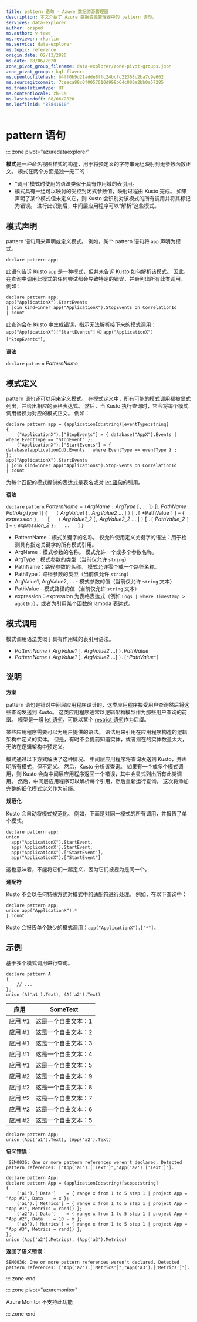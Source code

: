 ```yaml
---
title: pattern 语句 - Azure 数据资源管理器
description: 本文介绍了 Azure 数据资源管理器中的 pattern 语句。
services: data-explorer
author: orspod
ms.author: v-tawe
ms.reviewer: rkarlin
ms.service: data-explorer
ms.topic: reference
origin.date: 02/13/2020
ms.date: 08/06/2020
zone_pivot_group_filename: data-explorer/zone-pivot-groups.json
zone_pivot_groups: kql-flavors
ms.openlocfilehash: b4ff0b9d21adde8ffc24bcfc22368c2ba7c9e662
ms.sourcegitcommit: 7ceeca89c0f0057610d998b64c000a2bb0a57285
ms.translationtype: HT
ms.contentlocale: zh-CN
ms.lasthandoff: 08/06/2020
ms.locfileid: "87841610"
---
```

# <a name="pattern-statement"></a>pattern 语句

::: zone pivot="azuredataexplorer"

**模式**是一种命名视图样式的构造，用于将预定义的字符串元组映射到无参数函数正文。 模式在两个方面是独一无二的：

* “调用”模式时使用的语法类似于具有作用域的表引用。
* 模式具有一组可以映射的受控封闭式参数值，映射过程由 Kusto 完成。 如果声明了某个模式但未定义它，则 Kusto 会识别对该模式的所有调用并将其标记为错误。 进行此识别后，中间层应用程序可以“解析”这些模式。

## <a name="pattern-declaration"></a>模式声明

pattern 语句用来声明或定义模式。
例如，某个 pattern 语句将 `app` 声明为模式。

```kusto
declare pattern app;
```

此语句告诉 Kusto `app` 是一种模式，但并未告诉 Kusto 如何解析该模式。 因此，在查询中调用此模式的任何尝试都会导致特定的错误，并会列出所有此类调用。 例如：

```kusto
declare pattern app;
app("ApplicationX").StartEvents
| join kind=inner app("ApplicationX").StopEvents on CorrelationId
| count
```

此查询会在 Kusto 中生成错误，指示无法解析接下来的模式调用：`app("ApplicationX")["StartEvents"]` 和 `app("ApplicationX")["StopEvents"]`。

**语法**

`declare` `pattern` *PatternName*

## <a name="pattern-definition"></a>模式定义

pattern 语句还可以用来定义模式。 在模式定义中，所有可能的模式调用都被显式列出，并给出相应的表格表达式。 然后，当 Kusto 执行查询时，它会将每个模式调用替换为对应的模式正文。 例如：

```kusto
declare pattern app = (applicationId:string)[eventType:string]
{
    ("ApplicationX").["StopEvents"] = { database("AppX").Events | where EventType == "StopEvent" };
    ("ApplicationX").["StartEvents"] = { database(applicationId).Events | where EventType == eventType } ;
};
app("ApplicationX").StartEvents
| join kind=inner app("ApplicationX").StopEvents on CorrelationId
| count
```

为每个匹配的模式提供的表达式是表名或对 [let 语句](letstatement.md)的引用。

**语法**

`declare` `pattern` *PatternName* = `(`*ArgName* `:` *ArgType* [`,` ... ]`)` [`[` *PathName* `:` *PathArgType* `]`] `{`
&nbsp;&nbsp;&nbsp;&nbsp; `(` *ArgValue1* [`,` *ArgValue2* ... ] `)` [ `.[` *PathValue `]` ] `=` `{`  *expression*  `};` &nbsp;&nbsp;&nbsp;&nbsp; [ &nbsp;&nbsp;&nbsp;&nbsp; `(` *ArgValue1_2* [`,` *ArgValue2_2* ... ] `)` [ `.[` *PathValue_2* `]` ] `=` `{`  *expression_2*  `};` &nbsp;&nbsp;&nbsp;&nbsp; ... &nbsp;&nbsp;&nbsp;&nbsp; ] `}`

* PatternName：模式关键字的名称。 仅允许使用定义关键字的语法：用于检测具有指定关键字的所有模式引用。
* ArgName：模式参数的名称。 模式允许一个或多个参数名称。
* ArgType：模式参数的类型（当前仅允许 `string`）
* PathName：路径参数的名称。 模式允许零个或一个路径名称。
* PathType：路径参数的类型（当前仅允许 `string`）
* ArgValue1, ArgValue2, ... - 模式参数的值（当前仅允许 `string` 文本）
* PathValue - 模式路径的值（当前仅允许 `string` 文本）
* expression：expression 为表格表达式（例如 `Logs | where Timestamp > ago(1h)`），或者为引用某个函数的 lambda 表达式。

## <a name="pattern-invocation"></a>模式调用

模式调用语法类似于具有作用域的表引用语法。

* *PatternName* `(` *ArgValue1* [`,` *ArgValue2* ...] `).`*PathValue*
* *PatternName* `(` *ArgValue1* [`,` *ArgValue2* ...] `).["`*PathValue*`"]`

## <a name="notes"></a>说明

**方案**

pattern 语句是针对中间层应用程序设计的，这类应用程序接受用户查询然后将这些查询发送到 Kusto。 这类应用程序通常以逻辑架构模型作为那些用户查询的前缀。 模型是一组 [let 语句](letstatement.md)，可能以某个 [restrict 语句](restrictstatement.md)作为后缀。

某些应用程序需要可以为用户提供的语法。 语法用来引用在应用程序构造的逻辑架构中定义的实体。 但是，有时不会提前知道实体，或者潜在的实体数量太大，无法在逻辑架构中预定义。

模式通过以下方式解决了这种情况。 中间层应用程序将查询发送到 Kusto，并声明所有模式，但不定义。 然后，Kusto 分析该查询。 如果有一个或多个模式调用，则 Kusto 会向中间层应用程序返回一个错误，其中会显式列出所有此类调用。 然后，中间层应用程序可以解析每个引用，然后重新运行查询。 这次将添加完整的细化模式定义作为前缀。

**规范化**

Kusto 会自动将模式规范化。 例如，下面是对同一模式的所有调用，并报告了单个模式。

```kusto
declare pattern app;
union
  app("ApplicationX").StartEvent,
  app('ApplicationX').StartEvent,
  app("ApplicationX").['StartEvent'],
  app("ApplicationX").["StartEvent"]
```

这也意味着，不能将它们一起定义，因为它们被视为是同一个。

**通配符**

Kusto 不会以任何特殊方式对模式中的通配符进行处理。 例如，在以下查询中：

```kusto
declare pattern app;
union app("ApplicationX").*
| count
```

Kusto 会报告单个缺少的模式调用：`app("ApplicationX").["*"]`。

## <a name="examples"></a>示例

基于多个模式调用进行查询。

```kusto
declare pattern A
{
    // ...
};
union (A('a1').Text), (A('a2').Text)
```

|应用|SomeText|
|---|---|
|应用 #1|这是一个自由文本：1|
|应用 #1|这是一个自由文本：2|
|应用 #1|这是一个自由文本：3|
|应用 #1|这是一个自由文本：4|
|应用 #1|这是一个自由文本：5|
|应用 #2|这是一个自由文本：9|
|应用 #2|这是一个自由文本：8|
|应用 #2|这是一个自由文本：7|
|应用 #2|这是一个自由文本：6|
|应用 #2|这是一个自由文本：5|

```kusto
declare pattern App;
union (App('a1').Text), (App('a2').Text)
```

**语义错误**：

     SEM0036: One or more pattern references weren't declared. Detected pattern references: ["App('a1').['Text']","App('a2').['Text']"].

```kusto
declare pattern App;
declare pattern App = (applicationId:string)[scope:string]  
{
    ('a1').['Data']    = { range x from 1 to 5 step 1 | project App = "App #1", Data    = x };
    ('a1').['Metrics'] = { range x from 1 to 5 step 1 | project App = "App #1", Metrics = rand() };
    ('a2').['Data']    = { range x from 1 to 5 step 1 | project App = "App #2", Data    = 10 - x };
    ('a3').['Metrics'] = { range x from 1 to 5 step 1 | project App = "App #3", Metrics = rand() };
};
union (App('a2').Metrics), (App('a3').Metrics) 
```

**返回了语义错误**：

    SEM0036: One or more pattern references weren't declared. Detected pattern references: ["App('a2').['Metrics']","App('a3').['Metrics']"].

::: zone-end

::: zone pivot="azuremonitor"

Azure Monitor 不支持此功能

::: zone-end
